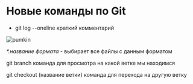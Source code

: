 # Новые команды по Git

* git log --oneline   краткий комментарий

![pumkin](pumkin.jpg)

_*.название формата_ -  выбирает все файлы с данным форматом 

git branch   команда для просмотра на какой ветке мы находимся

git checkout (название ветки)   команда для перехода на другую ветку 
